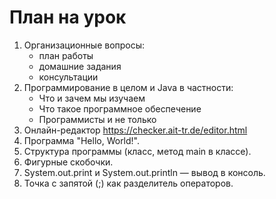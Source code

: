 # План на урок
1. Организационные вопросы:
   - план работы
   - домашние задания
   - консультации
1. Программирование в целом и Java в частности:
   - Что и зачем мы изучаем
   - Что такое программное обеспечение
   - Программисты и не только
1. Онлайн-редактор https://checker.ait-tr.de/editor.html
1. Программа "Hello, World!".
1. Структура программы (класс, метод main в классе).
1. Фигурные скобочки.
1. System.out.print и System.out.println — вывод в консоль.
1. Точка с запятой (;) как разделитель операторов.
